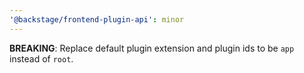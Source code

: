 ```yaml
---
'@backstage/frontend-plugin-api': minor
---
```


**BREAKING**: Replace default plugin extension and plugin ids to be `app` instead of `root`.
